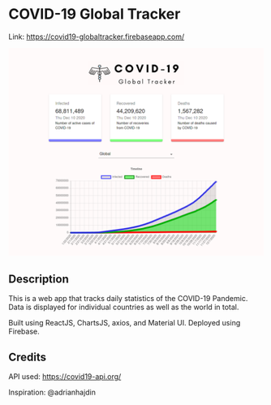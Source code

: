 # COVID-19 Global Tracker

Link: https://covid19-globaltracker.firebaseapp.com/

![Global page](src/images/cvt_1.png)

## Description

This is a web app that tracks daily statistics of the COVID-19 Pandemic. Data is displayed for individual countries as well as the world in total.

Built using ReactJS, ChartsJS, axios, and Material UI. Deployed using Firebase.
## Credits
API used: https://covid19-api.org/

Inspiration: @adrianhajdin

